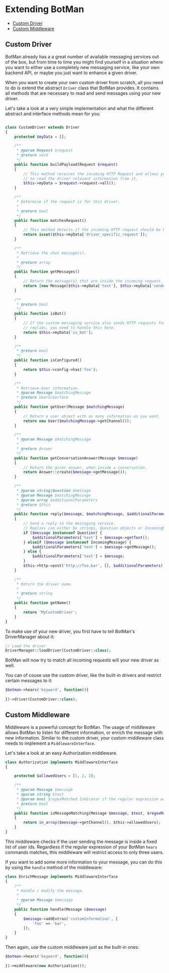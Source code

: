 # Extending BotMan

- [Custom Driver](#custom-driver)
- [Custom Middleware](#custom-middleware)

<a id="custom-driver"></a>
## Custom Driver

BotMan already has a a great number of available messaging services out of the box, but from time to time you might find yourself in 
a situation where you want to either use a completely new messaging service, like your own backend API, or maybe you just want to enhance
a given driver.

When you want to create your own custom driver from scratch, all you need to do is extend the abstract `Driver` class that BotMan provides.
It contains all methods that are necessary to read and send messages using your new driver.

Let's take a look at a very simple implementation and what the different abstract and interface methods mean for you:

```php

class CustomDriver extends Driver
{
    protected $myData = [];

    /**
     * @param Request $request
     * @return void
     */
    public function buildPayload(Request $request)
    {
        // This method receives the incoming HTTP Request and allows you
        // to read the driver relevant information from it.
        $this->myData = $request->request->all();
    }

    /**
     * Determine if the request is for this driver.
     *
     * @return bool
     */
    public function matchesRequest()
    {
        // This method detects if the incoming HTTP request should be handled with this driver class.
        return isset($this->myData['driver_specific_request']);
    }

    /**
     * Retrieve the chat message(s).
     *
     * @return array
     */
    public function getMessages()
    {
        // Return the message(s) that are inside the incoming request.
        return [new Message($this->myData['text'], $this->myData['sender_id'], $this->myData['recipient_id'])];
    }

    /**
     * @return bool
     */
    public function isBot()
    {
        // If the custom messaging service also sends HTTP requests for the bot 
        // replies, you need to handle this here.
        return $this->myData['is_bot'];
    }

    /**
     * @return bool
     */
    public function isConfigured()
    {
        return $this->config->has('foo');
    }

    /**
     * Retrieve User information.
     * @param Message $matchingMessage
     * @return UserInterface
     */
    public function getUser(Message $matchingMessage)
    {
        // Return a user object with as many information as you want.
        return new User($matchingMessage->getChannel());
    }

    /**
     * @param Message $matchingMessage
     *
     * @return Answer
     */
    public function getConversationAnswer(Message $message)
    {
        // Return the given answer, when inside a conversation.
        return Answer::create($message->getMessage());
    }

    /**
     * @param string|Question $message
     * @param Message $matchingMessage
     * @param array $additionalParameters
     * @return $this
     */
    public function reply($message, $matchingMessage, $additionalParameters = [])
    {
    	// Send a reply to the messaging service.
    	// Replies can either be strings, Question objects or IncomingMessage objects.
        if ($message instanceof Question) {
            $additionalParameters['text'] = $message->getText();
        } elseif ($message instanceof IncomingMessage) {
            $additionalParameters['text'] = $message->getMessage();
        } else {
            $additionalParameters['text'] = $message;
        }
        $this->http->post('http://foo.bar', [], $additionalParameters);
    }

    /**
     * Return the driver name.
     *
     * @return string
     */
    public function getName()
    {
        return 'MyCustomDriver';
    }
}
```

To make use of your new driver, you first have to tell BotMan's DriverManager about it:

```php
// Load the driver
DriverManager::loadDriver(CustomDriver::class);
```

BotMan will now try to match all incoming requests will your new driver as well.

You can of couse use the custom driver, like the built-in drivers and restrict certain messages to it:

```php
$botman->hears('keyword', function(){
	
})->driver(CustomDriver::class);
```

<a id="custom-middleware"></a>
## Custom Middleware

Middleware is a powerful concept for BotMan. The usage of middleware allows BotMan to listen for different information, or enrich the message with
new information. Similar to the custom driver, your custom middleware class needs to implement a `MiddlewareInterface`.

Let's take a look at an easy Authorization middleware.

```php
class Authorization implements MiddlewareInterface
{

    protected $allowedUsers = [1, 2, 3];

    /**
     * @param Message $message
     * @param string $test
     * @param bool $regexMatched Indicator if the regular expression was matched too
     * @return bool
     */
    public function isMessageMatching(Message $message, $test, $regexMatched)
    {
        return in_array($message->getChannel(), $this->allowedUsers);
    }
}
```

This middleware checks if the user sending the message is inside a fixed list of user ids. Regardless if the regular expression of your BotMan `hears` commands matches, this middleware will restrict access to only three users.

If you want to add some more information to your message, you can do this by using the `handle` method of the middleware:



```php
class EnrichMessage implements MiddlewareInterface
{
    /**
     * Handle / modify the message.
     *
     * @param Message $message
     */
    public function handle(Message &$message)
    {
		$message->addExtras('customInformation', [
			'foo' => 'bar',
		]);
    }
}
```

Then again, use the custom middleware just as the built-in ones:

```php
$botman->hears('keyword', function(){
	
})->middleware(new Authorization());
```